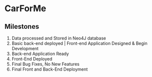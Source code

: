 # CarForMe

## Milestones
1. Data processed and Stored in Neo4J database
2. Basic back-end deployed | Front-end Application Designed & Begin Development
3. Back-end Application Ready
4. Front-End Deployed
5. Final Bug Fixes, No New Features
6. Final Front and Back-End Deployment

